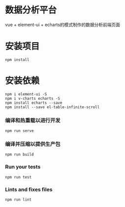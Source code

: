 # 数据分析平台

vue + element-ui + echarts的模式制作的数据分析前端页面


# 安装项目
```
npm install
```

# 安装依赖

```
npm i element-ui -S
npm i v-charts echarts -S
npm install echarts --save
npm install --save el-table-infinite-scroll
```

### 编译和热重载以进行开发
```
npm run serve
```

### 编译并压缩以提供生产包
```
npm run build
```

### Run your tests
```
npm run test
```

### Lints and fixes files
```
npm run lint
```
